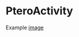 # PteroActivity

Example
[image](https://github.com/NightSky13000/PteroActivity/assets/101979092/21a56a04-342f-4504-aa52-cc160f67128f)
